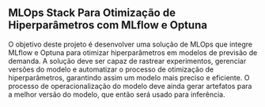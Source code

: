## MLOps Stack Para Otimização de Hiperparâmetros com MLflow e Optuna

O objetivo deste projeto é desenvolver uma solução de MLOps que integre MLflow e
Optuna para otimizar hiperparâmetros em modelos de previsão de demanda. A solução deve ser
capaz de rastrear experimentos, gerenciar versões do modelo e automatizar o processo de
otimização de hiperparâmetros, garantindo assim um modelo mais preciso e eficiente. O
processo de operacionalização do modelo deve ainda gerar artefatos para a melhor versão do
modelo, que então será usado para inferência.
